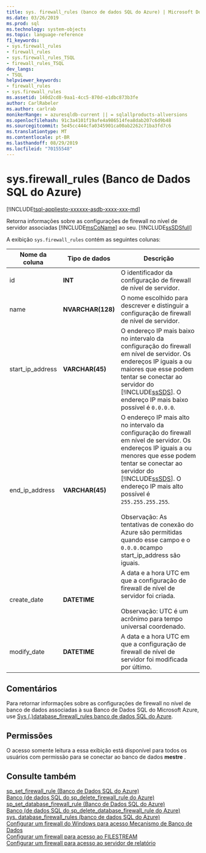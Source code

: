 ```yaml
---
title: sys. firewall_rules (banco de dados SQL do Azure) | Microsoft Docs
ms.date: 03/26/2019
ms.prod: sql
ms.technology: system-objects
ms.topic: language-reference
f1_keywords:
- sys.firewall_rules
- firewall_rules
- sys.firewall_rules_TSQL
- firewall_rules_TSQL
dev_langs:
- TSQL
helpviewer_keywords:
- firewall_rules
- sys.firewall_rules
ms.assetid: 140d2cd8-9aa1-4cc5-870d-e1dbc873b3fe
author: CarlRabeler
ms.author: carlrab
monikerRange: = azuresqldb-current || = sqlallproducts-allversions
ms.openlocfilehash: 91c3a4101f19afe4a986514fea8dab207c6d9b48
ms.sourcegitcommit: 5e45cc444cfa0345901ca00ab2262c71ba3fd7c6
ms.translationtype: MT
ms.contentlocale: pt-BR
ms.lasthandoff: 08/29/2019
ms.locfileid: "70155548"
---
```

# <a name="sysfirewall_rules-azure-sql-database"></a>sys.firewall_rules (Banco de Dados SQL do Azure)
[!INCLUDE[tsql-appliesto-xxxxxx-asdb-xxxx-xxx-md](../../includes/tsql-appliesto-xxxxxx-asdb-xxxx-xxx-md.md)]

  Retorna informações sobre as configurações de firewall no nível de servidor associadas [!INCLUDE[msCoName](../../includes/msconame-md.md)] ao seu. [!INCLUDE[ssSDSfull](../../includes/sssdsfull-md.md)]  
  
 A exibição `sys.firewall_rules` contém as seguintes colunas:  
  
|Nome da coluna|Tipo de dados|Descrição|  
|-----------------|---------------|-----------------|  
|id|**INT**|O identificador da configuração de firewall de nível de servidor.|  
|name|**NVARCHAR(128)**|O nome escolhido para descrever e distinguir a configuração de firewall de nível de servidor.|  
|start_ip_address|**VARCHAR(45)**|O endereço IP mais baixo no intervalo da configuração do firewall em nível de servidor. Os endereços IP iguais a ou maiores que esse podem tentar se conectar ao servidor do [!INCLUDE[ssSDS](../../includes/sssds-md.md)]. O endereço IP mais baixo possível é `0.0.0.0`.|  
|end_ip_address|**VARCHAR(45)**|O endereço IP mais alto no intervalo da configuração do firewall em nível de servidor. Os endereços IP iguais a ou menores que esse podem tentar se conectar ao servidor do [!INCLUDE[ssSDS](../../includes/sssds-md.md)]. O endereço IP mais alto possível é `255.255.255.255`.<br /><br /> Observação: As tentativas de conexão do Azure são permitidas quando esse campo e o `0.0.0.0`campo start_ip_address são iguais.|  
|create_date|**DATETIME**|A data e a hora UTC em que a configuração de firewall de nível de servidor foi criada.<br /><br /> Observação: UTC é um acrônimo para tempo universal coordenado.|  
|modify_date|**DATETIME**|A data e a hora UTC em que a configuração de firewall de nível de servidor foi modificada por último.|  
  
## <a name="remarks"></a>Comentários

 Para retornar informações sobre as configurações de firewall no nível de banco de dados associadas à sua Banco de Dados SQL do Microsoft Azure, use [Sys &#40;.&#41;database_firewall_rules banco de dados SQL do Azure](../../relational-databases/system-catalog-views/sys-database-firewall-rules-azure-sql-database.md).  
  
## <a name="permissions"></a>Permissões

 O acesso somente leitura a essa exibição está disponível para todos os usuários com permissão para se conectar ao banco de dados **mestre** .  
  
## <a name="see-also"></a>Consulte também

[sp_set_firewall_rule &#40;Banco de Dados SQL do Azure&#41;](../../relational-databases/system-stored-procedures/sp-set-firewall-rule-azure-sql-database.md)  
[Banco &#40;de dados SQL do sp_delete_firewall_rule do Azure&#41;](../../relational-databases/system-stored-procedures/sp-delete-firewall-rule-azure-sql-database.md)   
[sp_set_database_firewall_rule &#40;Banco de Dados SQL do Azure&#41;](../../relational-databases/system-stored-procedures/sp-set-database-firewall-rule-azure-sql-database.md)  
[Banco &#40;de dados SQL do sp_delete_database_firewall_rule do Azure&#41;](../../relational-databases/system-stored-procedures/sp-delete-database-firewall-rule-azure-sql-database.md)  
[sys. database_firewall_rules &#40;banco de dados SQL do Azure&#41;](../../relational-databases/system-catalog-views/sys-database-firewall-rules-azure-sql-database.md)  
[Configurar um firewall do Windows para acesso Mecanismo de Banco de Dados](../../database-engine/configure-windows/configure-a-windows-firewall-for-database-engine-access.md)     
[Configurar um firewall para acesso ao FILESTREAM](../../relational-databases/blob/configure-a-firewall-for-filestream-access.md)  
[Configurar um firewall para acesso ao servidor de relatório](../../reporting-services/report-server/configure-a-firewall-for-report-server-access.md) 
